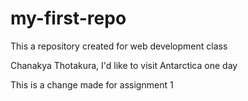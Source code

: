 # my-first-repo
This a repository created for web development class

Chanakya Thotakura, I'd like to visit Antarctica one day

This is a change made for assignment 1
